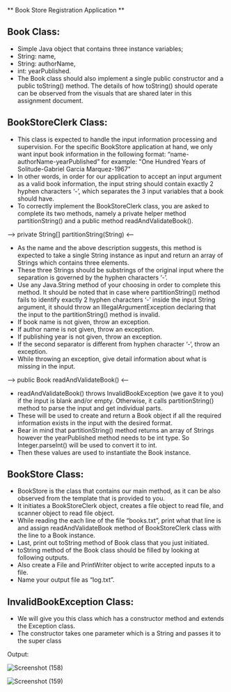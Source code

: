 ** Book Store Registration Application **

Book Class:
-----------
* Simple Java object that contains three instance variables; 
* String: name, 
* String: authorName,
* int: yearPublished. 
* The Book class should also implement a single public constructor and a public toString() 
method. The details of how toString() should operate can be observed from the visuals 
that are shared later in this assignment document.

BookStoreClerk Class:
----------------------
* This class is expected to handle the input information processing and supervision. For 
the specific BookStore application at hand, we only want input book information in the 
following format:
             “name-authorName-yearPublished” for example:
             "One Hundred Years of Solitude-Gabriel Garcia Marquez-1967"
* In other words, in order for our application to accept an input argument as a valid book 
information, the input string should contain exactly 2 hyphen characters ‘-’, which 
separates the 3 input variables that a book should have.
* To correctly implement the BookStoreClerk class, you are asked to complete its two 
methods, namely a private helper method partitionString() and a public method 
readAndValidateBook().

--> private String[] partitionString(String) <--

* As the name and the above description suggests, this method is expected to take a single String instance as input and return an array of Strings which contains three elements.
* These three Strings should be substrings of the original input where the separation is governed by the hyphen characters ‘-’. 
* Use any Java.String method of your choosing in order to complete this method. It should be noted that in case where partitionString() method fails to identify exactly 2 hyphen characters ‘-’ inside the input String argument, it should throw an IllegalArgumentException declaring that the input to the partitionString() method is invalid.
*  If book name is not given, throw an exception.
*  If author name is not given, throw an exception.
*  If publishing year is not given, throw an exception.
*  If the second separator is different from hyphen character ‘-‘, throw an exception.
* While throwing an exception, give detail information about what is missing in the input.

--> public Book readAndValidateBook() <--

* readAndValidateBook() throws InvalidBookException (we gave it to you) if the 
input is blank and/or empty. Otherwise, it calls partitionString() method to parse the  input and get individual parts. 
* These will be used to create and return a Book object if all the required information exists in the input with the desired format. 
* Bear in mind that partitionString() method returns an array of Strings however the yearPublished method needs to be int type. So Integer.parseInt() will be used to convert it to int. 
* Then these values are used to instantiate the Book instance. 

BookStore Class:
-------------------
* BookStore is the class that contains our main method, as it can be also observed from the template that is provided to you. 
* It initiates a BookStoreClerk object, creates a file object to read file, and scanner object to read file object. 
* While reading the each line of the file “books.txt”, print what that line is and assign readAndValidateBook method of BookStoreClerk class with the line to a Book instance.
* Last, print out toString method of Book class that you just initiated.
* toString method of the Book class should be filled by looking at following outputs.
* Also create a File and PrintWriter object to write accepted inputs to a file.
* Name your output file as “log.txt”.

InvalidBookException Class:
----------------------------
* We will give you this class which has a constructor method and extends the Exception 
class.
* The constructor takes one parameter which is a String and passes it to the super class


Output: 

![Screenshot (158)](https://user-images.githubusercontent.com/108901980/236651711-79f78651-07e2-41b9-b397-3f7f4eace6fa.png)


![Screenshot (159)](https://user-images.githubusercontent.com/108901980/236651697-161deac1-5269-4ea7-a761-d71093b4692c.png)

